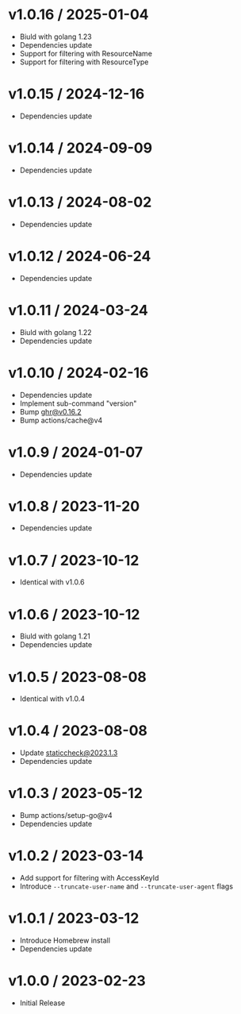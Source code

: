 <!-- markdownlint-disable -->

# v1.0.16 / 2025-01-04

* Biuld with golang 1.23
* Dependencies update
* Support for filtering with ResourceName
* Support for filtering with ResourceType

# v1.0.15 / 2024-12-16

* Dependencies update

# v1.0.14 / 2024-09-09

* Dependencies update

# v1.0.13 / 2024-08-02

* Dependencies update

# v1.0.12 / 2024-06-24

* Dependencies update

# v1.0.11 / 2024-03-24

* Biuld with golang 1.22
* Dependencies update

# v1.0.10 / 2024-02-16

* Dependencies update
* Implement sub-command "version"
* Bump ghr@v0.16.2
* Bump actions/cache@v4

# v1.0.9 / 2024-01-07

* Dependencies update

# v1.0.8 / 2023-11-20

* Dependencies update

# v1.0.7 / 2023-10-12

* Identical with v1.0.6

# v1.0.6 / 2023-10-12

* Biuld with golang 1.21
* Dependencies update

# v1.0.5 / 2023-08-08

* Identical with v1.0.4

# v1.0.4 / 2023-08-08

* Update staticcheck@2023.1.3
* Dependencies update

# v1.0.3 / 2023-05-12

* Bump actions/setup-go@v4
* Dependencies update

# v1.0.2 / 2023-03-14

* Add support for filtering with AccessKeyId
* Introduce `--truncate-user-name` and `--truncate-user-agent` flags

# v1.0.1 / 2023-03-12

* Introduce Homebrew install
* Dependencies update

# v1.0.0 / 2023-02-23

* Initial Release
